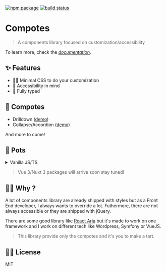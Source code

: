 <a href="https://npmjs.com/package/compotes"><img src="https://img.shields.io/npm/v/compotes.svg" alt="npm package"></a>
<a href="https://github.com/Applelo/compotes/actions/workflows/ci.yml"><img src="https://github.com/Applelo/compotes/actions/workflows/ci.yml/badge.svg?branch=main" alt="build status"></a>

# Compotes

> A components library focused on customization/accessibility

To learn more, check the *[documentation](https://compotes.dev)*.

## ✨ Features

- 👨‍🎨 Minimal CSS to do your customization
- 🦾 Accessibility in mind
- 📠 Fully typed

## 🍏 Compotes

- Drilldown ([demo](https://compotes.dev/demo/collapse.html))
- Collapse/Accordion ([demo](https://compotes.dev/demo/drilldown.html))

And more to come!

## 🍯 Pots

<details>
<summary>Vanilla JS/TS</summary><br>

```bash
npm i -D compotes

# yarn
yarn add -D compotes

# pnpm
pnpm add -D compotes
```

<br></details>

<!--<details>
<summary>Vue 3</summary><br>

```bash
npm i -D @compotes/vue

# yarn
yarn add -D @compotes/vue

# pnpm
pnpm add -D @compotes/vue
```

<br></details>

<details>
<summary>Nuxt 3</summary><br>

```bash
npm i -D @compotes/nuxt

# yarn
yarn add -D @compotes/nuxt

# pnpm
pnpm add -D @compotes/nuxt
```

<br></details>-->

> Vue 3/Nuxt 3 packages will arrive soon stay tuned!

## 🙋‍♂️ Why ?

A lot of components library are already shipped with styles but as a Front End developer, I always wants to override a lot. Futhermore, there are not always accessible or they are shipped with jQuery.

There are some good library like [React Aria](https://react-spectrum.adobe.com/react-aria/react-aria-components.html) but it's made to work on one framework and I work on different tech like Wordpress, Symfony or VueJS.

> This library provide only the compotes and it's you to make a tart.

## 👨‍💼 License

MIT